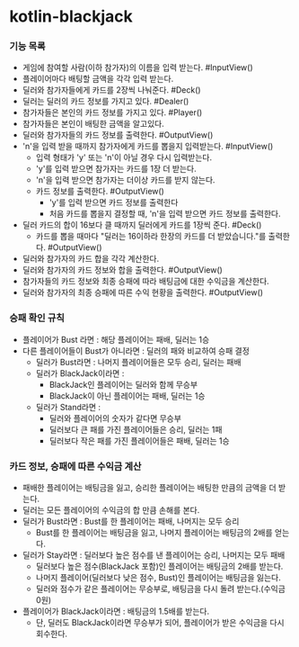 # kotlin-blackjack

### 기능 목록

- 게임에 참여할 사람(이하 참가자)의 이름을 입력 받는다. #InputView()
- 플레이어마다 배팅할 금액을 각각 입력 받는다.
- 딜러와 참가자들에게 카드를 2장씩 나눠준다. #Deck()
- 딜러는 딜러의 카드 정보를 가지고 있다. #Dealer()
- 참가자들은 본인의 카드 정보를 가지고 있다. #Player()
- 참가자들은 본인이 배팅한 금액을 알고있다.
- 딜러와 참가자들의 카드 정보를 출력한다. #OutputView()
- 'n'을 입력 받을 때까지 참가자에게 카드를 뽑을지 입력받는다. #InputView()
    - 입력 형태가 'y' 또는 'n'이 아닐 경우 다시 입력받는다.
    - 'y'를 입력 받으면 참가자는 카드를 1장 더 받는다. 
    - 'n'을 입력 받으면 참가자는 더이상 카드를 받지 않는다.
    - 카드 정보를 출력한다. #OutputView()
        - 'y'를 입력 받으면 카드 정보를 출력한다
        - 처음 카드를 뽑을지 결정할 때, 'n'을 입력 받으면 카드 정보를 출력한다.
- 딜러 카드의 합이 16보다 클 때까지 딜러에게 카드를 1장씩 준다. #Deck()
    - 카드를 뽑을 때마다 "딜러는 16이하라 한장의 카드를 더 받았습니다."를 출력한다. #OutputView()
- 딜러와 참가자의 카드 합을 각각 계산한다.
- 딜러와 참가자의 카드 정보와 합을 출력한다. #OutputView()
- 참가자들의 카드 정보와 최종 승패에 따라 배팅금에 대한 수익금을 계산한다.
- 딜러와 참가자의 최종 승패에 따른 수익 현황을 출력한다. #OutputView()

### 승패 확인 규칙
- 플레이어가 Bust 라면 : 해당 플레이어는 패배, 딜러는 1승
- 다른 플레이어들이 Bust가 아니라면 : 딜러의 패와 비교하여 승패 결정
  - 딜러가 Bust라면 : 나머지 플레이어들은 모두 승리, 딜러는 패배
  - 딜러가 BlackJack이라면 :
    - BlackJack인 플레이어는 딜러와 함께 무승부
    - BlackJack이 아닌 플레이어는 패배, 딜러는 1승
  - 딜러가 Stand라면 :
    - 딜러와 플레이어의 숫자가 같다면 무승부
    - 딜러보다 큰 패를 가진 플레이어들은 승리, 딜러는 1패
    - 딜러보다 작은 패를 가진 플레이어들은 패배, 딜러는 1승

### 카드 정보, 승패에 따른 수익금 계산
- 패배한 플레이어는 배팅금을 잃고, 승리한 플레이어는 배팅한 만큼의 금액을 더 받는다.
- 딜러는 모든 플레이어의 수익금의 합 만큼 손해를 본다.
- 딜러가 Bust라면 : Bust를 한 플레이어는 패배, 나머지는 모두 승리
  - Bust를 한 플레이어는 배팅금을 잃고, 나머지 플레이어는 배팅금의 2배를 얻는다.
- 딜러가 Stay라면 : 딜러보다 높은 점수를 낸 플레이어는 승리, 나머지는 모두 패배
  - 딜러보다 높은 점수(BlackJack 포함)인 플레이어는 배팅금의 2배를 받는다.
  - 나머지 플레이어(딜러보다 낮은 점수, Bust)인 플레이어는 배팅금을 잃는다.
  - 딜러와 점수가 같은 플레이어는 무승부로, 배팅금을 다시 돌려 받는다.(수익금 0원)
- 플레이어가 BlackJack이라면 : 배팅금의 1.5배를 받는다.
  - 단, 딜러도 BlackJack이라면 무승부가 되어, 플레이어가 받은 수익금을 다시 회수한다.
